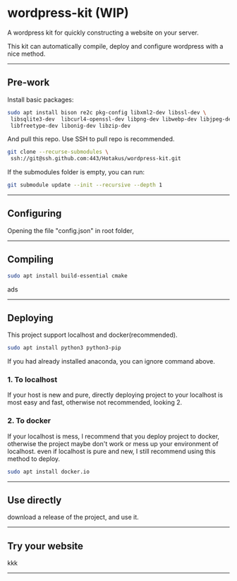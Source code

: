 # wordpress-kit (WIP)

A wordpress kit for quickly constructing a website on your server.

This kit can automatically compile, deploy and configure wordpress with a nice method.

---

## Pre-work

Install basic packages:

```bash
sudo apt install bison re2c pkg-config libxml2-dev libssl-dev \ 
 libsqlite3-dev  libcurl4-openssl-dev libpng-dev libwebp-dev libjpeg-dev \
 libfreetype-dev libonig-dev libzip-dev
```

And pull this repo. Use SSH to pull repo is recommended.

```bash
git clone --recurse-submodules \
 ssh://git@ssh.github.com:443/Hotakus/wordpress-kit.git
```

If the submodules folder is empty, you can run:

```bash
git submodule update --init --recursive --depth 1
```

---

## Configuring

Opening the file "config.json" in root folder, 

---

## Compiling

```bash
sudo apt install build-essential cmake 
```

ads

---

## Deploying

This project support localhost and docker(recommended).

```bash
sudo apt install python3 python3-pip
```

If you had already installed anaconda, you can ignore command above.

### 1. To localhost

If your host is new and pure, directly deploying project to your localhost is most easy and fast, otherwise not recommended, looking 2.

### 2. To docker

If your localhost is mess, I recommend that you deploy project to docker, otherwise the project maybe don't work or mess up your environment of localhost. even if localhost is pure and new, I still recommend using this method to deploy.

```bash
sudo apt install docker.io
```



---

## Use directly

download a release of the project, and use it.

---

## Try your website

kkk

---
